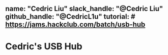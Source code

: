 name: "Cedric Liu"
slack_handle: "@Cedric Liu"
github_handle: "@CedricL1u"
tutorial: # https://jams.hackclub.com/batch/usb-hub
---

# Cedric's USB Hub

<!-- My board is a USB-Hub that adds an extra usb-a port to my computer. -->

<!-- Merchandise Total: $22.50
Shipping: $9.88
Grand Total: $32.38 -->

<!--I started with the USB-Hub tutorial where I learned how to create a schematic and turn it into a pcb design. After that, I decided that I would want to 3D print my own enclosure for the usb hub so I added some screwholes. Some challenges that I encoutnered were that my 2 male usb-a ports were too close together and I couldn't craate a screwhole. When I tried to move the usb hubs apart, it messed up all my wires and I had to reroute everything. Instead of rerouting everything manually, I learned there was a auto router, so I used that. For the screwholes, I found out I could extend my pcb board and I could put a slothole. I then imported my design to Fusion 360 where I designed a custom enclosure. I plan on upgrading this design later, adding a usb-a port, hdmi port, and increasing the voltage the ports can support.    -->
